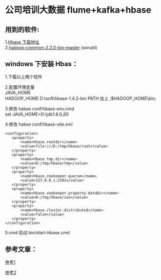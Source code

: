 # 公司培训大数据 flume+kafka+hbase   

## 用到的软件:
1.[Hbase 下载地址](http://archive.apache.org/dist/hbase/)  
2.[hadoop-common-2.2.0-bin-master](https://coding.net/u/panchenri/p/dubbo-soft/git?public=true) (winutil)  

## windows 下安装 Hbas：
1.下载以上两个软件   

2.配置环境变量  
  JAVA_HOME  
  HADOOP_HOME D:\soft\hbase-1.4.2-bin
  PATH 加上 ;$HADOOP_HOME\bin;  

3.修改  habse conf/hbase-env.cmd  
   set JAVA_HOME=D:\jdk1.8.0_65  
   
4.修改 habse conf/hbase-site.xml    
    
 ```   
<configuration>
	<property>  
        <name>hbase.rootdir</name>  
        <value>file:///D:/tmp/hbase/root</value>  
    </property>  
    <property>  
        <name>hbase.tmp.dir</name>  
        <value>D:/tmp/hbase/tmp</value>  
    </property>  
    <property>  
        <name>hbase.zookeeper.quorum</name>  
        <value>127.0.0.1:2181</value>  
    </property>  
    <property>  
        <name>hbase.zookeeper.property.dataDir</name>  
        <value>D:/tmp/hbase/zoo</value>  
    </property>  
    <property>  
        <name>hbase.cluster.distributed</name>  
        <value>false</value>  
    </property>  
</configuration>
```

5.cmd 启动 bin/start-hbase.cmd

## 参考文章：  

[参考1](https://blog.csdn.net/qq_16829555/article/details/50514650)  

[参考2](https://blog.csdn.net/qq_16829555/article/details/50514650)
